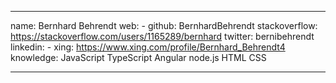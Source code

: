 ____
name:           Bernhard Behrendt
web:            -
github:         BernhardBehrendt
stackoverflow:  https://stackoverflow.com/users/1165289/bernhard
twitter:        bernibehrendt
linkedin:       -
xing:           https://www.xing.com/profile/Bernhard_Behrendt4
knowledge:      JavaScript TypeScript Angular node.js HTML CSS
____

